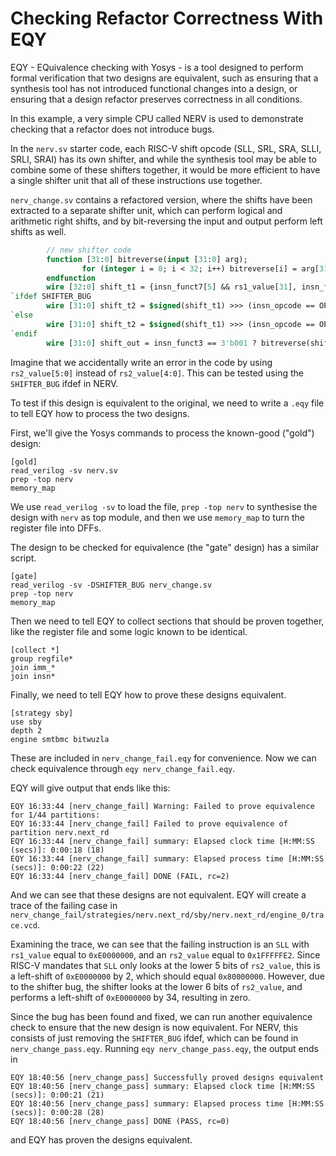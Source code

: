 # Checking Refactor Correctness With EQY

EQY - EQuivalence checking with Yosys - is a tool designed to perform formal
verification that two designs are equivalent, such as ensuring that a synthesis
tool has not introduced functional changes into a design, or ensuring that a
design refactor preserves correctness in all conditions.

In this example, a very simple CPU called NERV is used to demonstrate checking
that a refactor does not introduce bugs.

In the `nerv.sv` starter code, each RISC-V shift opcode (SLL, SRL, SRA, SLLI,
SRLI, SRAI) has its own shifter, and while the synthesis tool may be able to
combine some of these shifters together, it would be more efficient to have a
single shifter unit that all of these instructions use together.

`nerv_change.sv` contains a refactored version, where the shifts have been
extracted to a separate shifter unit, which can perform logical and arithmetic
right shifts, and by bit-reversing the input and output perform left shifts as
well.

```systemverilog
        // new shifter code
        function [31:0] bitreverse(input [31:0] arg);
                for (integer i = 0; i < 32; i++) bitreverse[i] = arg[31-i];
        endfunction
        wire [32:0] shift_t1 = {insn_funct7[5] && rs1_value[31], insn_funct3 == 3'b001 ? bitreverse(rs1_value) : rs1_value};
`ifdef SHIFTER_BUG
        wire [31:0] shift_t2 = $signed(shift_t1) >>> (insn_opcode == OPCODE_OP_IMM ? insn[24:20] : rs2_value[5:0]);
`else
        wire [31:0] shift_t2 = $signed(shift_t1) >>> (insn_opcode == OPCODE_OP_IMM ? insn[24:20] : rs2_value[4:0]);
`endif
        wire [31:0] shift_out = insn_funct3 == 3'b001 ? bitreverse(shift_t2) : shift_t2;
```

Imagine that we accidentally write an error in the code by using
`rs2_value[5:0]` instead of `rs2_value[4:0]`. This can be tested using the
`SHIFTER_BUG` ifdef in NERV.

To test if this design is equivalent to the original, we need to write a `.eqy`
file to tell EQY how to process the two designs.

First, we'll give the Yosys commands to process the known-good ("gold") design:

```
[gold]
read_verilog -sv nerv.sv
prep -top nerv
memory_map
```

We use `read_verilog -sv` to load the file, `prep -top nerv` to synthesise the 
design with `nerv` as top module, and then we use `memory_map` to turn the
register file into DFFs.

The design to be checked for equivalence (the "gate" design) has a similar
script.

```
[gate]
read_verilog -sv -DSHIFTER_BUG nerv_change.sv
prep -top nerv
memory_map
```

Then we need to tell EQY to collect sections that should be proven together,
like the register file and some logic known to be identical.

```
[collect *]
group regfile*
join imm_*
join insn*
```

Finally, we need to tell EQY how to prove these designs equivalent.

```
[strategy sby]
use sby
depth 2
engine smtbmc bitwuzla
```

These are included in `nerv_change_fail.eqy` for convenience. Now we can check
equivalence through `eqy nerv_change_fail.eqy`.

EQY will give output that ends like this:

```
EQY 16:33:44 [nerv_change_fail] Warning: Failed to prove equivalence for 1/44 partitions:
EQY 16:33:44 [nerv_change_fail] Failed to prove equivalence of partition nerv.next_rd
EQY 16:33:44 [nerv_change_fail] summary: Elapsed clock time [H:MM:SS (secs)]: 0:00:18 (18)
EQY 16:33:44 [nerv_change_fail] summary: Elapsed process time [H:MM:SS (secs)]: 0:00:22 (22)
EQY 16:33:44 [nerv_change_fail] DONE (FAIL, rc=2)
```

And we can see that these designs are not equivalent. EQY will create a trace
of the failing case in `nerv_change_fail/strategies/nerv.next_rd/sby/nerv.next_rd/engine_0/trace.vcd`.

Examining the trace, we can see that the failing instruction is an `SLL`
with `rs1_value` equal to `0xE0000000`, and an `rs2_value` equal to
`0x1FFFFFE2`. Since RISC-V mandates that `SLL` only looks at the lower 5 bits
of `rs2_value`, this is a left-shift of `0xE0000000` by 2, which should equal
`0x80000000`. However, due to the shifter bug, the shifter looks at the lower 6
bits of `rs2_value`, and performs a left-shift of `0xE0000000` by 34, resulting
in zero.

Since the bug has been found and fixed, we can run another equivalence check to
ensure that the new design is now equivalent. For NERV, this consists of just
removing the `SHIFTER_BUG` ifdef, which can be found in `nerv_change_pass.eqy`.
Running `eqy nerv_change_pass.eqy`, the output ends in

```
EQY 18:40:56 [nerv_change_pass] Successfully proved designs equivalent
EQY 18:40:56 [nerv_change_pass] summary: Elapsed clock time [H:MM:SS (secs)]: 0:00:21 (21)
EQY 18:40:56 [nerv_change_pass] summary: Elapsed process time [H:MM:SS (secs)]: 0:00:28 (28)
EQY 18:40:56 [nerv_change_pass] DONE (PASS, rc=0)
```

and EQY has proven the designs equivalent.
